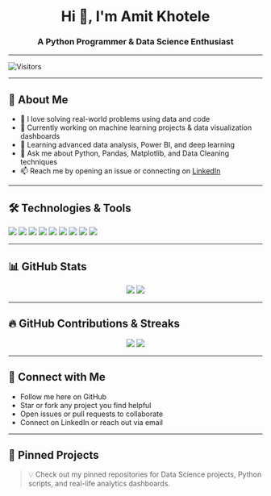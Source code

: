 <h1 align="center">Hi 👋, I'm Amit Khotele</h1>
<h3 align="center">A Python Programmer & Data Science Enthusiast</h3>

---

![Visitors](https://visitor-badge.laobi.icu/badge?page_id=amitkhotele) 

---

## 🚀 About Me

- 🧠 I love solving real-world problems using data and code  
- 🔭 Currently working on machine learning projects & data visualization dashboards  
- 🌱 Learning advanced data analysis, Power BI, and deep learning  
- 💬 Ask me about Python, Pandas, Matplotlib, and Data Cleaning techniques  
- 📫 Reach me by opening an issue or connecting on [LinkedIn](https://www.linkedin.com/in/amitkhotele)  

---

## 🛠️ Technologies & Tools

<p>
  <img src="https://img.shields.io/badge/Python-3776AB?style=for-the-badge&logo=python&logoColor=white"/>
  <img src="https://img.shields.io/badge/Pandas-150458?style=for-the-badge&logo=pandas&logoColor=white"/>
  <img src="https://img.shields.io/badge/NumPy-013243?style=for-the-badge&logo=numpy&logoColor=white"/>
  <img src="https://img.shields.io/badge/Matplotlib-11557C?style=for-the-badge&logo=plotly&logoColor=white"/>
  <img src="https://img.shields.io/badge/Seaborn-3D4159?style=for-the-badge&logo=python&logoColor=white"/>
  <img src="https://img.shields.io/badge/Jupyter-F37626?style=for-the-badge&logo=jupyter&logoColor=white"/>
  <img src="https://img.shields.io/badge/Power%20BI-F2C811?style=for-the-badge&logo=powerbi&logoColor=black"/>
  <img src="https://img.shields.io/badge/Excel-217346?style=for-the-badge&logo=microsoft-excel&logoColor=white"/>
  <img src="https://img.shields.io/badge/VSCode-007ACC?style=for-the-badge&logo=visual-studio-code&logoColor=white"/>
</p>

---

## 📊 GitHub Stats

<p align="center">
  <img src="https://github-readme-stats.vercel.app/api?username=amitkhotele&show_icons=true&theme=merko" />
  <img src="https://github-readme-stats.vercel.app/api/top-langs/?username=amitkhotele&layout=compact&theme=merko" />
</p>

---

## 🔥 GitHub Contributions & Streaks

<p align="center">
  <img src="https://github-readme-streak-stats.herokuapp.com?user=amitkhotele&theme=tokyonight&date_format=M%20j%5B%2C%20Y%5D" />
  <img src="https://github-profile-summary-cards.vercel.app/api/cards/profile-details?username=amitkhotele&theme=github_dark" />
</p>

---

## 🤝 Connect with Me

- Follow me here on GitHub  
- Star or fork any project you find helpful  
- Open issues or pull requests to collaborate  
- Connect on LinkedIn or reach out via email  

---

## 📌 Pinned Projects

> 💡 Check out my pinned repositories for Data Science projects, Python scripts, and real-life analytics dashboards.
